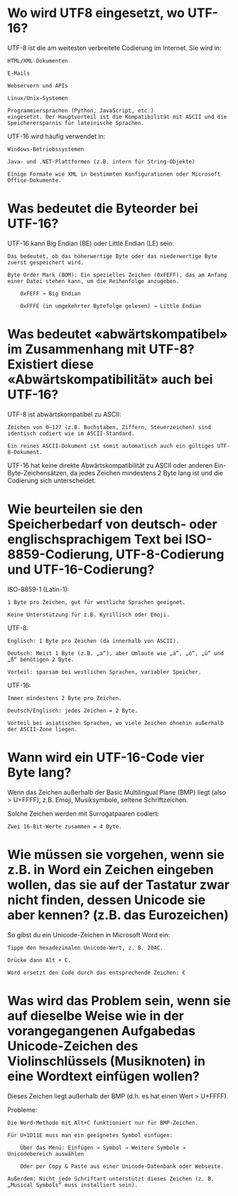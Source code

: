 # Wo wird UTF8 eingesetzt, wo UTF-16?
UTF-8 ist die am weitesten verbreitete Codierung im Internet. Sie wird in:

    HTML/XML-Dokumenten

    E-Mails

    Webservern und APIs

    Linux/Unix-Systemen

    Programmiersprachen (Python, JavaScript, etc.)
    eingesetzt. Der Hauptvorteil ist die Kompatibilität mit ASCII und die Speicherersparnis für lateinische Sprachen.

UTF-16 wird häufig verwendet in:

    Windows-Betriebssystemen

    Java- und .NET-Plattformen (z.B. intern für String-Objekte)

    Einige Formate wie XML in bestimmten Konfigurationen oder Microsoft Office-Dokumente.
# Was bedeutet die Byteorder bei UTF-16?
UTF-16 kann Big Endian (BE) oder Little Endian (LE) sein:

    Das bedeutet, ob das höherwertige Byte oder das niederwertige Byte zuerst gespeichert wird.

    Byte Order Mark (BOM): Ein spezielles Zeichen (0xFEFF), das am Anfang einer Datei stehen kann, um die Reihenfolge anzugeben.

        0xFEFF → Big Endian

        0xFFFE (in umgekehrter Bytefolge gelesen) → Little Endian
# Was bedeutet «abwärtskompatibel» im Zusammenhang mit UTF-8? Existiert diese «Abwärtskompatibilität» auch bei UTF-16?
UTF-8 ist abwärtskompatibel zu ASCII:

    Zeichen von 0–127 (z.B. Buchstaben, Ziffern, Steuerzeichen) sind identisch codiert wie im ASCII-Standard.

    Ein reines ASCII-Dokument ist somit automatisch auch ein gültiges UTF-8-Dokument.

UTF-16 hat keine direkte Abwärtskompatibilität zu ASCII oder anderen Ein-Byte-Zeichensätzen, da jedes Zeichen mindestens 2 Byte lang ist und die Codierung sich unterscheidet.
# Wie beurteilen sie den Speicherbedarf von deutsch- oder englischsprachigem Text bei ISO-8859-Codierung, UTF-8-Codierung und UTF-16-Codierung?
ISO-8859-1 (Latin-1):

    1 Byte pro Zeichen, gut für westliche Sprachen geeignet.

    Keine Unterstützung für z.B. Kyrillisch oder Emoji.

UTF-8:

    Englisch: 1 Byte pro Zeichen (da innerhalb von ASCII).

    Deutsch: Meist 1 Byte (z.B. „a“), aber Umlaute wie „ä“, „ö“, „ü“ und „ß“ benötigen 2 Byte.

    Vorteil: sparsam bei westlichen Sprachen, variabler Speicher.

UTF-16:

    Immer mindestens 2 Byte pro Zeichen.

    Deutsch/Englisch: jedes Zeichen = 2 Byte.

    Vorteil bei asiatischen Sprachen, wo viele Zeichen ohnehin außerhalb der ASCII-Zone liegen.
# Wann wird ein UTF-16-Code vier Byte lang?
Wenn das Zeichen außerhalb der Basic Multilingual Plane (BMP) liegt (also > U+FFFF), z.B. Emoji, Musiksymbole, seltene Schriftzeichen.

Solche Zeichen werden mit Surrogatpaaren codiert:

    Zwei 16-Bit-Werte zusammen = 4 Byte.
# Wie müssen sie vorgehen, wenn sie z.B. in Word ein Zeichen eingeben wollen, das sie auf der Tastatur zwar nicht finden, dessen Unicode sie aber kennen? (z.B. das Eurozeichen)
So gibst du ein Unicode-Zeichen in Microsoft Word ein:

    Tippe den hexadezimalen Unicode-Wert, z. B. 20AC.

    Drücke dann Alt + C.

    Word ersetzt den Code durch das entsprechende Zeichen: €
# Was wird das Problem sein, wenn sie auf dieselbe Weise wie in der vorangegangenen Aufgabedas Unicode-Zeichen des Violinschlüssels (Musiknoten) in eine Wordtext einfügen wollen?
Dieses Zeichen liegt außerhalb der BMP (d.h. es hat einen Wert > U+FFFF).

Probleme:

    Die Word-Methode mit Alt+C funktioniert nur für BMP-Zeichen.

    Für U+1D11E muss man ein geeignetes Symbol einfügen:

        Über das Menü: Einfügen → Symbol → Weitere Symbole → Unicodebereich auswählen

        Oder per Copy & Paste aus einer Unicode-Datenbank oder Webseite.

    Außerdem: Nicht jede Schriftart unterstützt dieses Zeichen (z. B. „Musical Symbols“ muss installiert sein).
